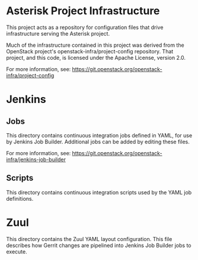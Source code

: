 # Asterisk Project Infrastructure

This project acts as a repository for configuration files that drive
infrastructure serving the Asterisk project.

Much of the infrastructure contained in this project was derived from the
OpenStack project's openstack-infra/project-config repository. That project,
and this code, is licensed under the Apache License, version 2.0.

For more information, see:
https://git.openstack.org/openstack-infra/project-config

# Jenkins

## Jobs

This directory contains continuous integration jobs defined in YAML, for use by
Jenkins Job Builder. Additional jobs can be added by editing these files.

For more information, see:
https://git.openstack.org/openstack-infra/jenkins-job-builder

## Scripts

This directory contains continuous integration scripts used by the YAML job
definitions.

# Zuul

This directory contains the Zuul YAML layout configuration. This file describes
how Gerrit changes are pipelined into Jenkins Job Builder jobs to execute.
